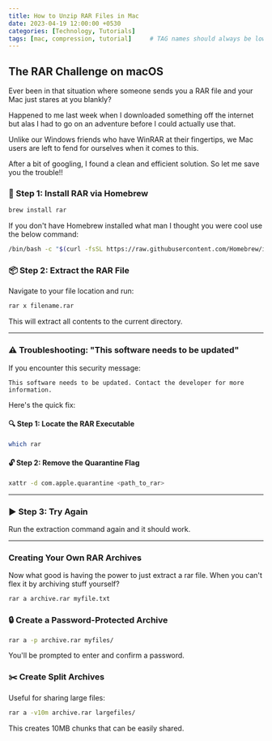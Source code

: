 ```yaml
---
title: How to Unzip RAR Files in Mac
date: 2023-04-19 12:00:00 +0530
categories: [Technology, Tutorials]
tags: [mac, compression, tutorial]     # TAG names should always be lowercase
---
```


## The RAR Challenge on macOS

Ever been in that situation where someone sends you a RAR file and your Mac just stares at you blankly?

Happened to me last week when I downloaded something off the internet but alas I had to go on an adventure before I could actually use that.

Unlike our Windows friends who have WinRAR at their fingertips, we Mac users are left to fend for ourselves when it comes to this.

After a bit of googling, I found a clean and efficient solution. So let me save you the trouble!! 


### 🍺 Step 1: Install RAR via Homebrew

```bash
brew install rar
```

If you don't have Homebrew installed what man I thought you were cool  use the below command:

```bash
/bin/bash -c "$(curl -fsSL https://raw.githubusercontent.com/Homebrew/install/HEAD/install.sh)"
```

### 📦 Step 2: Extract the RAR File

Navigate to your file location and run:

```bash
rar x filename.rar
```

This will extract all contents to the current directory.

---
### ⚠️ Troubleshooting: "This software needs to be updated"

If you encounter this security message:

```
This software needs to be updated. Contact the developer for more information.
```

Here's the quick fix:

#### 🔍 Step 1: Locate the RAR Executable

```bash
which rar
```

#### 🔓 Step 2: Remove the Quarantine Flag

```bash
xattr -d com.apple.quarantine <path_to_rar>
```

---

### ▶️ Step 3: Try Again

Run the extraction command again and it should work.

---

### ️Creating Your Own RAR Archives
Now what good is having the power to just extract a rar file. When you can't flex it by archiving stuff yourself?

```bash
rar a archive.rar myfile.txt
```

### 🔒 Create a Password-Protected Archive

```bash
rar a -p archive.rar myfiles/
```
You'll be prompted to enter and confirm a password.

### ✂️ Create Split Archives

Useful for sharing large files:

```bash
rar a -v10m archive.rar largefiles/
```

This creates 10MB chunks that can be easily shared.
